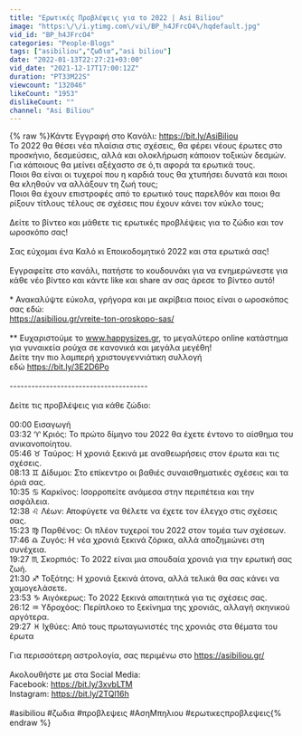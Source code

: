 ```yaml
---
title: "Ερωτικές Προβλέψεις για το 2022 | Asi Biliou"
image: "https:\/\/i.ytimg.com\/vi\/BP_h4JFrcO4\/hqdefault.jpg"
vid_id: "BP_h4JFrcO4"
categories: "People-Blogs"
tags: ["asibiliou","ζωδια","asi biliou"]
date: "2022-01-13T22:27:21+03:00"
vid_date: "2021-12-17T17:00:12Z"
duration: "PT33M22S"
viewcount: "132046"
likeCount: "1953"
dislikeCount: ""
channel: "Asi Biliou"
---
```

{% raw %}Κάντε Εγγραφή στο Κανάλι: <a rel="nofollow" target="blank" href="https://bit.ly/AsiBiliou">https://bit.ly/AsiBiliou</a><br />Το 2022 θα θέσει νέα πλαίσια στις σχέσεις, θα φέρει νέους έρωτες στο προσκήνιο, δεσμεύσεις, αλλά και ολοκλήρωση κάποιον τοξικών δεσμών. Για κάποιους θα μείνει αξέχαστο σε ό,τι αφορά τα ερωτικά τους.<br />Ποιοι θα είναι οι τυχεροί που η καρδιά τους θα χτυπήσει δυνατά και ποιοι θα κληθούν να αλλάξουν τη ζωή τους; <br />Ποιοι θα έχουν επιστροφές από το ερωτικό τους παρελθόν και ποιοι θα ρίξουν τίτλους τέλους σε σχέσεις που έχουν κάνει τον κύκλο τους; <br /><br />Δείτε το βίντεο και μάθετε τις ερωτικές προβλέψεις για το ζώδιο και τον ωροσκόπο σας! <br /><br />Σας εύχομαι ένα Καλό κι Εποικοδομητικό 2022 και στα ερωτικά σας!<br /><br />Εγγραφείτε στο κανάλι, πατήστε το κουδουνάκι για να ενημερώνεστε για κάθε νέο βίντεο και κάντε like και share αν σας άρεσε το βίντεο αυτό!<br /><br />* Ανακαλύψτε εύκολα, γρήγορα και με ακρίβεια ποιος είναι ο ωροσκόπος σας εδώ:<br />   <a rel="nofollow" target="blank" href="https://asibiliou.gr/vreite-ton-oroskopo-sas/">https://asibiliou.gr/vreite-ton-oroskopo-sas/</a><br /><br />** Ευχαριστούμε το www.happysizes.gr, το μεγαλύτερο online κατάστημα για γυναικεία ρούχα σε κανονικά και μεγάλα μεγέθη!<br />Δείτε την πιο λαμπερή χριστουγεννιάτικη συλλογή εδώ <a rel="nofollow" target="blank" href="https://bit.ly/3E2D6Po">https://bit.ly/3E2D6Po</a> <br /><br />--------------------------------------<br /><br />Δείτε τις προβλέψεις για κάθε ζώδιο:<br /><br />00:00 Εισαγωγή<br />03:32 ♈ Κριός: Το πρώτο δίμηνο του 2022 θα έχετε έντονο το αίσθημα του ανικανοποίητου.<br />05:46 ♉ Ταύρος: Η χρονιά ξεκινά με αναθεωρήσεις στον έρωτα και τις σχέσεις.<br />08:13 ♊ Δίδυμοι: Στο επίκεντρο οι βαθιές συναισθηματικές σχέσεις και τα όριά σας.<br />10:35 ♋ Καρκίνος: Ισορροπείτε ανάμεσα στην περιπέτεια και την ασφάλεια.<br />12:38 ♌ Λέων: Αποφύγετε να θέλετε να έχετε τον έλεγχο στις σχέσεις σας.<br />15:23 ♍ Παρθένος: Οι πλέον τυχεροί του 2022 στον τομέα των σχέσεων.<br />17:46 ♎ Ζυγός: Η νέα χρονιά ξεκινά ζόρικα, αλλά αποζημιώνει στη συνέχεια.<br />19:27 ♏ Σκορπιός: Το 2022 είναι μια σπουδαία χρονιά για την ερωτική σας ζωή.<br />21:30 ♐ Τοξότης: Η χρονιά ξεκινά άτονα, αλλά τελικά θα σας κάνει να χαμογελάσετε.<br />23:53 ♑ Αιγόκερως: Το 2022 ξεκινά απαιτητικά για τις σχέσεις σας.<br />26:12 ♒ Υδροχόος: Περίπλοκο το ξεκίνημα της χρονιάς, αλλαγή σκηνικού αργότερα.<br />29:27 ♓ Ιχθύες: Από τους πρωταγωνιστές της χρονιάς στα θέματα του έρωτα <br /><br /> Για περισσότερη αστρολογία, σας περιμένω στο <a rel="nofollow" target="blank" href="https://asibiliou.gr/">https://asibiliou.gr/</a><br /><br />Ακολουθήστε με στα Social Media: <br />Facebook: <a rel="nofollow" target="blank" href="https://bit.ly/3xvbLTM">https://bit.ly/3xvbLTM</a><br />Instagram: <a rel="nofollow" target="blank" href="https://bit.ly/2TQl16h">https://bit.ly/2TQl16h</a><br /><br />#asibiliou #ζωδια #προβλεψεις #ΑσηΜπηλιου #ερωτικεςπροβλεψεις{% endraw %}
